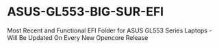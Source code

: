 # ASUS-GL553-BIG-SUR-EFI
Most Recent and Functional EFI Folder for ASUS GL553 Series Laptops - Will Be Updated On Every New Opencore Release
